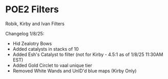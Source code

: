 # POE2 Filters

Robik, Kirby and Ivan Filters

Changelog 1/8/25:
- Hid Zealotry Bows
- Added catalysts in stacks of 10
- Added Esh's Catalyst to filter (not for Kirby - 4.5:1 as of 1/8/25 11:30AM EST)
- Added Gold Circlet to vaal unique tier
- Removed White Wands and UnID'd blue maps (Kirby Only)